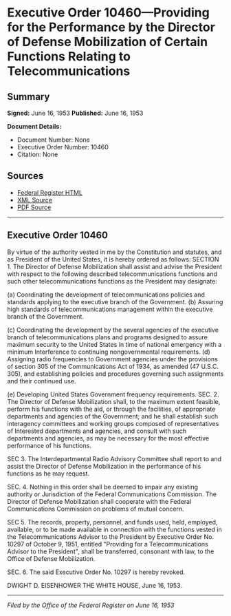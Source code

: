 # Executive Order 10460—Providing for the Performance by the Director of Defense Mobilization of Certain Functions Relating to Telecommunications

## Summary

**Signed:** June 16, 1953
**Published:** June 16, 1953

**Document Details:**
- Document Number: None
- Executive Order Number: 10460
- Citation: None

## Sources
- [Federal Register HTML](https://www.presidency.ucsb.edu/documents/executive-order-10460-providing-for-the-performance-the-director-defense-mobilization)
- [XML Source](None)
- [PDF Source](None)

---

## Executive Order 10460

By virtue of the authority vested in me by the Constitution and statutes, and as President of the United States, it is hereby ordered as follows:
SECTION 1. The Director of Defense Mobilization shall assist and advise the President with respect to the following described telecommunications functions and such other telecommunications functions as the President may designate:

(a) Coordinating the development of telecommunications policies and standards applying to the executive branch of the Government.
(b) Assuring high standards of telecommunications management within the executive branch of the Government.

(c) Coordinating the development by the several agencies of the executive branch of telecommunications plans and programs designed to assure maximum security to the United States in time of national emergency with a minimum Interference to continuing nongovernmental requirements.
(d) Assigning radio frequencies to Government agencies under the provisions of section 305 of the Communications Act of 1934, as amended (47 U.S.C. 305), and establishing policies and procedures governing such assignments and their continued use.

(e) Developing United States Government frequency requirements.
SEC. 2. The Director of Defense Mobilization shall, to the maximum extent feasible, perform his functions with the aid, or through the facilities, of appropriate departments and agencies of the Government; and he shall establish such interagency committees and working groups composed of representatives of Interested departments and agencies, and consult with such departments and agencies, as may be necessary for the most effective performance of his functions.

SEC 3. The Interdepartmental Radio Advisory Committee shall report to and assist the Director of Defense Mobilization in the performance of his functions as he may request.

SEC. 4. Nothing in this order shall be deemed to impair any existing authority or Jurisdiction of the Federal Communications Commission. The Director of Defense Mobilization shall cooperate with the Federal Communications Commission on problems of mutual concern.

SEC 5. The records, property, personnel, and funds used, held, employed, available, or to be made available in connection with the functions vested in the Telecommunications Advisor to the President by Executive Order No. 10297 of October 9, 1951, entitled "Providing for a Telecommunications Advisor to the President", shall be transferred, consonant with law, to the Office of Defense Mobilization.

SEC. 6. The said Executive Order No. 10297 is hereby revoked.

DWIGHT D. EISENHOWER
THE WHITE HOUSE,
June 16, 1953.

---

*Filed by the Office of the Federal Register on June 16, 1953*
